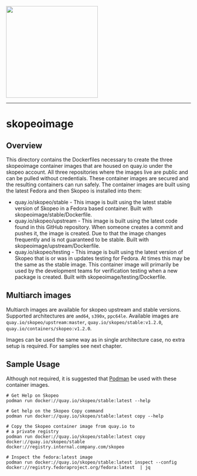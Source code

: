 <img src="https://cdn.rawgit.com/containers/skopeo/master/docs/skopeo.svg" width="250">

----

# skopeoimage

## Overview

This directory contains the Dockerfiles necessary to create the three skopeoimage container
images that are housed on quay.io under the skopeo account.  All three repositories where
the images live are public and can be pulled without credentials.  These container images
are secured and the resulting containers can run safely.  The container images are built
using the latest Fedora and then Skopeo is installed into them:

  * quay.io/skopeo/stable - This image is built using the latest stable version of Skopeo in a Fedora based container.  Built with skopeoimage/stable/Dockerfile.
  * quay.io/skopeo/upstream - This image is built using the latest code found in this GitHub repository.  When someone creates a commit and pushes it, the image is created.  Due to that the image changes frequently and is not guaranteed to be stable.  Built with skopeoimage/upstream/Dockerfile.
  * quay.io/skopeo/testing - This image is built using the latest version of Skopeo that is or was in updates testing for Fedora.  At times this may be the same as the stable image.  This container image will primarily be used by the development teams for verification testing when a new package is created.  Built with skopeoimage/testing/Dockerfile.

## Multiarch images

Multiarch images are available for skopeo upstream and stable versions. Supported architectures are `amd64`, `s390x`, `ppc64le`.
Available images are `quay.io/skopeo/upstream:master`, `quay.io/skopeo/stable:v1.2.0`, `quay.io/containers/skopeo:v1.2.0`.

Images can be used the same way as in single architecture case, no extra setup is required. For samples see next chapter.

## Sample Usage

Although not required, it is suggested that [Podman](https://github.com/containers/podman) be used with these container images.

```
# Get Help on Skopeo
podman run docker://quay.io/skopeo/stable:latest --help

# Get help on the Skopeo Copy command
podman run docker://quay.io/skopeo/stable:latest copy --help

# Copy the Skopeo container image from quay.io to
# a private registry
podman run docker://quay.io/skopeo/stable:latest copy docker://quay.io/skopeo/stable docker://registry.internal.company.com/skopeo

# Inspect the fedora:latest image
podman run docker://quay.io/skopeo/stable:latest inspect --config docker://registry.fedoraproject.org/fedora:latest  | jq
```
